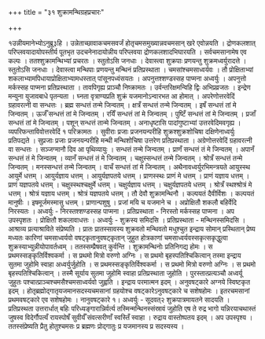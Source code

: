 +++
title = "३१ शुक्रामन्थिग्रहप्रचारः"

+++

१उन्नीयमानेभ्योऽनुब्रू३हि । उन्नेताच्छावाकचमसवर्जं होतृचमसमुख्यान्नवचमसान् खरे एवोन्नयति । द्रोणकलशात् परिप्लवयादायोपस्तीर्य पूतभृत उदचनेनादायोन्नीय परिप्लवया द्रोणकलशादभिघारयति । सर्वचमसानामेष एव कल्पः । ततश्शुक्रामन्थिभ्यां प्रचरतः । स्तुतोऽसि जनधाः । देवास्त्वा शुक्रपाः प्रणयन्तु शुक्रमध्वर्युरादत्ते । स्तुतोऽसि जनधाः । देवास्त्वा मन्थिपाः प्रणयन्तु मन्थिनं प्रतिप्रस्थाता । चमसांश्चमसाध्वर्यवः । तौ प्रोक्षिताभ्यां शकलाभ्यामपिधायाप्रोक्षिताभ्यामधस्तात् पांसूनपध्वंसयतः । अपनुत्तश्शण्डस्सह पाप्मना अध्वर्युः । अपनुत्तो मर्कस्सह पाप्मना प्रतिप्रस्थाता । तावपिगृह्य प्राञ्चौ निष्क्रामतः । उर्वन्तरिक्षमन्विहि द्विः अभिप्रव्रजतः । इन्द्रेण मन्युना युजावबाधे पृतन्यता । घ्नता वृत्राण्यप्रति शुक्रं यजमानोऽन्वारभत आ होमात् । अपरेणोत्तरवेदिं ग्रहावरत्नी वा सन्धत्तः । ब्रह्म सन्धत्तं तन्मे जिन्वतम् । क्षत्रँ सन्धत्तं तन्मे जिन्वतम् । इषँ सन्धत्तं तां मे जिन्वतम् । ऊर्जँ सन्धत्तं तां मे जिन्वतम् । रयिँ सन्धत्तं तां मे जिन्वतम् । पुष्टिँ सन्धत्तं तां मे जिन्वतम् । प्रजाँ सन्धत्तं तां मे जिन्वतम् । पशून् सन्धत्तं तान्मे जिन्वतम् । अनाधृष्टासि पादांगुष्टाभ्यां उत्तरवेदिमवगृह्य । व्यपरिफन्ताविवोत्तरवेदिं १ परिक्रामतः । सुवीराः प्रजाः प्रजनयन्परीहि शुक्रश्शुक्रशोचिषा दक्षिणेनाध्वर्युः प्रतिपद्यते । सुप्रजाः प्रजाः प्रजनयन्परीहि मन्थी मन्थिशोचिषा उत्तरेण प्रतिप्रस्थाता । अग्रेणोत्तरवेदिं ग्रहावरत्नी वा सन्धत्तः । सञ्जग्मानौ दिव आ पृथिव्यायुः । सन्धत्तं तन्मे जिन्वतम् । प्राणँ सन्धत्तं तं मे जिन्वतम् । अपानँ सन्धत्तं तं मे जिन्वतम् । व्यानँ सन्धत्तं तं मे जिन्वतम् । चक्षुस्सन्धत्तं तन्मे जिन्वतम् । श्रोत्रँ सन्धत्तं तन्मे जिन्वतम् । मनस्सन्धत्तं तन्मे जिन्वतम् । वाचँ सन्धत्तं तां मे जिन्वतम् । अथैनावध्वर्युरभिमन्त्रयते आयुस्स्थ आयुर्मे धत्तम् । आयुर्यज्ञाय धत्तम् । आयुर्यज्ञपतये धत्तम् । प्राणस्स्थः प्राणं मे धत्तम् । प्राणं यज्ञाय धत्तम् । प्राणं यज्ञपतये धत्तम् । चक्षुस्स्थश्चक्षुर्मे धत्तम् । चक्षुर्यज्ञाय धत्तम् । चक्षुर्यज्ञपतये धत्तम् । श्रोत्रँ स्थश्श्रोत्रं मे धत्तम् । श्रोत्रं यज्ञाय धत्तम् । श्रोत्रं यज्ञपतये धत्तम् । तौ देवौ शुक्रामन्थिनौ । कल्पयतं दैवीर्विशः । कल्पयतं मानुषीः । इषमूर्जमस्मासु धत्तम् । प्राणान्पशुषु । प्रजां मयि च यजमाने च । अप्रोक्षितौ शकलौ बहिर्वेदि निरस्यतः । अध्वर्युः - निरस्तश्शण्डस्सह पाप्मना । प्रतिप्रस्थाता - निरस्तो मर्कस्सह पाप्मना । अप उपस्पृशतः । प्रोक्षितौ शकलावाधत्तः । अध्वर्युः - शुक्रस्य समिदसि । प्रतिप्रस्थाता - मन्थिनस्समिदसि । आश्राव्य प्रत्याश्राविते संप्रेष्यति । प्रातः प्रातस्सावस्य शुक्रवतो मन्थिवतो मधुश्चुत इन्द्राय सोमान् प्रस्थितान् प्रेष्य मध्यतः कारिणां चमसाध्वर्यवो वषट्कृतानुवषट्कृतान् जुहुत होत्रकाणां चमसाध्वर्यवस्सकृत्सकृद्धुत्वा शुक्रस्याभ्युन्नीयोपावर्तध्वम् । ततस्सम्प्रैषवत् कुर्वन्ति । शुक्रामन्थिनोः प्रतिनिगद्य होमः । स प्रथमस्सङ्कृतिर्विश्वकर्मा । स प्रथमो मित्रो वरुणो अग्निः । स प्रथमो बृहस्पतिश्चिकित्वान् तस्मा इन्द्राय सुतमा जुहोमि स्वाहा अध्वर्युर्जुहोति । स प्रथमस्सङ्कृतिर्विश्वकर्मा । स प्रथमो मित्रो वरुणो अग्निः । स प्रथमो बृहस्पतिश्चिकित्वान् । तस्मै सूर्याय सुतमा जुहोमि स्वाहा प्रतिप्रस्थाता जुहोति । पुरस्तात्प्रत्यञ्चौ अध्वर्यू जुहुतः पश्चात्प्राञ्चश्चमसैश्चमसाध्वर्यवो जुह्वति । इन्द्राय परमात्मन इदम् । अनुवषट्कारे अग्नये स्विष्टकृत इदम् । होतृब्रह्मोद्गातृयजमानसदस्यचमसानां ग्रहयोश्च वषट्कारेऽनुवषट्कारे च सशेषहोमः । इतरचमसानां प्रथमवषट्कारे एव सशेषहोमः । नानुवषट्कारे १। अध्वर्युः - सूदवत्२ शुक्रपात्रमायतने सादयति । प्रतिप्रस्थता उत्तरार्धात् बहिः परिध्यङ्गारान्निर्वर्त्य तस्मिन्मन्थिनस्संस्रावं जुहोति एष ते रुद्र भागो यन्निरयाचथास्तं जुषस्व विदेर्गौपत्यँ रायस्पोषँ सुवीर्यँ संवत्सरीणाँ स्वस्तिँ स्वाहा । रुद्राय वास्तोष्पतय इदम् । अप उपस्पृश्य । ततस्संप्रेष्यति प्रैतु होतुश्चमसः प्र ब्रह्मणः प्रोद्गातुः प्र यजमानस्य प्र सदस्यस्य ।
